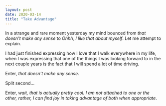 ```yaml
---
layout: post
date: 2020-03-14
title: "Take Advantage"
---
```


In a strange and rare moment yesterday my mind bounced from _that doesn't make any sense_ to _Ohhh, I like that about myself_. Let me attempt to explain.

I had just finished expressing how I love that I walk everywhere in my life, when I was expressing that one of the things I was looking forward to in the next couple years is the fact that I will spend a lot of time driving.

Enter, _that doesn't make any sense_.

Split second...

Enter, _wait, that is actually pretty cool. I am not attached to one or the other, rather, I can find joy in taking advantage of both when appropriate_.
